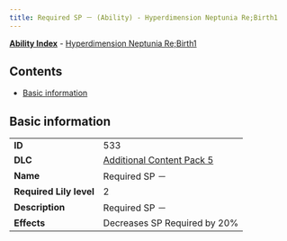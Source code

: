 ```yaml
---
title: Required SP － (Ability) - Hyperdimension Neptunia Re;Birth1
---
```


[**Ability Index**](/neptunia/rb1/ability/index.html) - [Hyperdimension Neptunia Re;Birth1](/neptunia/rb1)

## Contents

- [Basic information](#basic-information)

## Basic information

|   |   |
| -- | -- |
| **ID** | 533
**DLC** | [Additional Content Pack 5](/neptunia/rb1/dlc/14-pack5.html)
**Name** | Required SP －
**Required Lily level** | 2
**Description** | Required SP －
**Effects** | Decreases SP Required by 20% |
